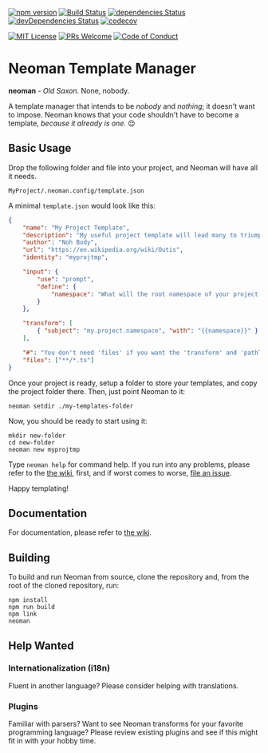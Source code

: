 [![npm version](https://badge.fury.io/js/neoman.svg)](https://badge.fury.io/js/neoman)
[![Build Status](https://travis-ci.org/yosplz/neoman.svg?branch=master)](https://travis-ci.org/yosplz/neoman)
[![dependencies Status](https://david-dm.org/yosplz/neoman/status.svg)](https://david-dm.org/yosplz/neoman)
[![devDependencies Status](https://david-dm.org/yosplz/neoman/dev-status.svg)](https://david-dm.org/yosplz/neoman?type=dev)
[![codecov](https://codecov.io/gh/yosplz/neoman/branch/master/graph/badge.svg)](https://codecov.io/gh/yosplz/neoman)

[![MIT License][license-badge]][LICENSE]
[![PRs Welcome][prs-badge]][prs]
[![Code of Conduct][coc-badge]][coc]

# Neoman Template Manager

**neoman** - _Old Saxon_. None, nobody.

A template manager that intends to be _nobody_ and _nothing_; it doesn't want to impose. Neoman knows that your code shouldn't have to become a template, _because it already is one._ :relieved:

## Basic Usage

Drop the following folder and file into your project, and Neoman will have all it needs.

`MyProject/.neoman.config/template.json`

A minimal `template.json` would look like this:

```json
{
    "name": "My Project Template",
    "description": "My useful project template will lead many to triumph.",
    "author": "Noh Body",
    "url": "https://en.wikipedia.org/wiki/Outis",
    "identity": "myprojtmp",

    "input": {
        "use": "prompt",
        "define": {
            "namespace": "What will the root namespace of your project be?"
        }
    },

    "transform": [
        { "subject": "my.project.namespace", "with": "{{namespace}}" }
    ],

    "#": "You don't need 'files' if you want the 'transform' and 'pathTransform' sections to apply to all files",
    "files": ["**/*.ts"]
}
```

Once your project is ready, setup a folder to store your templates, and copy the project folder there. Then, just point Neoman to it:

```
neoman setdir ./my-templates-folder
```

Now, you should be ready to start using it:

```
mkdir new-folder
cd new-folder
neoman new myprojtmp
```

Type `neoman help` for command help. If you run into any problems, please refer to the [the wiki](https://github.com/cdibbs/neoman/wiki), first, and if worst comes to worse, [file an issue](https://github.com/cdibbs/neoman/issues).

Happy templating!

## Documentation

For documentation, please refer to [the wiki](https://github.com/cdibbs/neoman/wiki).

## Building

To build and run Neoman from source, clone the repository and, from the root of the cloned repository, run:

```
npm install
npm run build
npm link
neoman
```

## Help Wanted

### Internationalization (i18n)

Fluent in another language? Please consider helping with translations.

### Plugins

Familiar with parsers? Want to see Neoman transforms for your favorite programming language? Please
review existing plugins and see if this might fit in with your hobby time.

[license-badge]: https://img.shields.io/badge/license-MIT-blue.svg
[LICENSE]: https://github.com/yosplz/neoman/blob/master/LICENSE
[prs-badge]: https://img.shields.io/badge/PRs-welcome-brightgreen.svg?style=flat-square
[prs]: http://makeapullrequest.com
[coc-badge]: https://img.shields.io/badge/code%20of-conduct-ff69b4.svg?style=flat-square
[coc]: https://github.com/yosplz/neoman/blob/master/other/code_of_conduct.md
